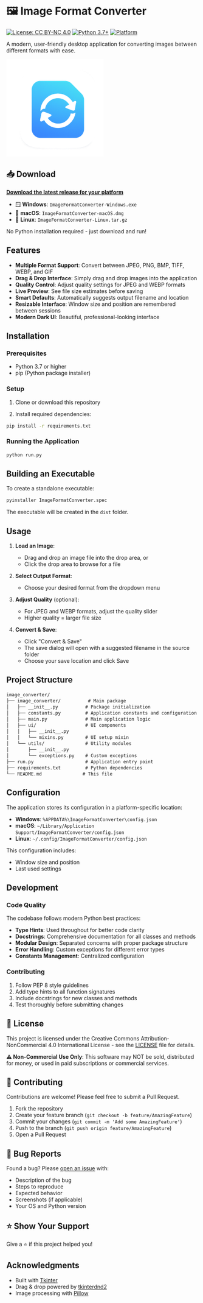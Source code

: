# 🖼️ Image Format Converter

[![License: CC BY-NC 4.0](https://img.shields.io/badge/License-CC%20BY--NC%204.0-lightgrey.svg)](https://creativecommons.org/licenses/by-nc/4.0/)
[![Python 3.7+](https://img.shields.io/badge/python-3.7+-blue.svg)](https://www.python.org/downloads/)
[![Platform](https://img.shields.io/badge/platform-Windows%20%7C%20macOS%20%7C%20Linux-lightgrey)](https://github.com/ApsidD/image-format-converter/releases)

A modern, user-friendly desktop application for converting images between different formats with ease.

![App Screenshot](assets/converter_icon_256.png)

## 📥 Download

**[Download the latest release for your platform](https://github.com/ApsidD/image-format-converter/releases/latest)**

- 🪟 **Windows**: `ImageFormatConverter-Windows.exe`
- 🍎 **macOS**: `ImageFormatConverter-macOS.dmg`
- 🐧 **Linux**: `ImageFormatConverter-Linux.tar.gz`

No Python installation required - just download and run!

## Features

- **Multiple Format Support**: Convert between JPEG, PNG, BMP, TIFF, WEBP, and GIF
- **Drag & Drop Interface**: Simply drag and drop images into the application
- **Quality Control**: Adjust quality settings for JPEG and WEBP formats
- **Live Preview**: See file size estimates before saving
- **Smart Defaults**: Automatically suggests output filename and location
- **Resizable Interface**: Window size and position are remembered between sessions
- **Modern Dark UI**: Beautiful, professional-looking interface

## Installation

### Prerequisites

- Python 3.7 or higher
- pip (Python package installer)

### Setup

1. Clone or download this repository

2. Install required dependencies:
```bash
pip install -r requirements.txt
```

### Running the Application

```bash
python run.py
```

## Building an Executable

To create a standalone executable:

```bash
pyinstaller ImageFormatConverter.spec
```

The executable will be created in the `dist` folder.

## Usage

1. **Load an Image**:
   - Drag and drop an image file into the drop area, or
   - Click the drop area to browse for a file

2. **Select Output Format**:
   - Choose your desired format from the dropdown menu

3. **Adjust Quality** (optional):
   - For JPEG and WEBP formats, adjust the quality slider
   - Higher quality = larger file size

4. **Convert & Save**:
   - Click "Convert & Save"
   - The save dialog will open with a suggested filename in the source folder
   - Choose your save location and click Save

## Project Structure

```
image_converter/
├── image_converter/          # Main package
│   ├── __init__.py          # Package initialization
│   ├── constants.py         # Application constants and configuration
│   ├── main.py              # Main application logic
│   ├── ui/                  # UI components
│   │   ├── __init__.py
│   │   └── mixins.py        # UI setup mixin
│   └── utils/               # Utility modules
│       ├── __init__.py
│       └── exceptions.py    # Custom exceptions
├── run.py                   # Application entry point
├── requirements.txt         # Python dependencies
└── README.md               # This file
```

## Configuration

The application stores its configuration in a platform-specific location:
- **Windows**: `%APPDATA%\ImageFormatConverter\config.json`
- **macOS**: `~/Library/Application Support/ImageFormatConverter/config.json`
- **Linux**: `~/.config/ImageFormatConverter/config.json`

This configuration includes:
- Window size and position
- Last used settings

## Development

### Code Quality

The codebase follows modern Python best practices:
- **Type Hints**: Used throughout for better code clarity
- **Docstrings**: Comprehensive documentation for all classes and methods
- **Modular Design**: Separated concerns with proper package structure
- **Error Handling**: Custom exceptions for different error types
- **Constants Management**: Centralized configuration

### Contributing

1. Follow PEP 8 style guidelines
2. Add type hints to all function signatures
3. Include docstrings for new classes and methods
4. Test thoroughly before submitting changes

## 📄 License

This project is licensed under the Creative Commons Attribution-NonCommercial 4.0 International License - see the [LICENSE](LICENSE) file for details.

**⚠️ Non-Commercial Use Only**: This software may NOT be sold, distributed for money, or used in paid subscriptions or commercial services.

## 🤝 Contributing

Contributions are welcome! Please feel free to submit a Pull Request.

1. Fork the repository
2. Create your feature branch (`git checkout -b feature/AmazingFeature`)
3. Commit your changes (`git commit -m 'Add some AmazingFeature'`)
4. Push to the branch (`git push origin feature/AmazingFeature`)
5. Open a Pull Request

## 🐛 Bug Reports

Found a bug? Please [open an issue](https://github.com/ApsidD/image-format-converter/issues) with:
- Description of the bug
- Steps to reproduce
- Expected behavior
- Screenshots (if applicable)
- Your OS and Python version

## ⭐ Show Your Support

Give a ⭐️ if this project helped you!

## Acknowledgments

- Built with [Tkinter](https://docs.python.org/3/library/tkinter.html)
- Drag & drop powered by [tkinterdnd2](https://github.com/pmgagne/tkinterdnd2)
- Image processing with [Pillow](https://python-pillow.org/)

